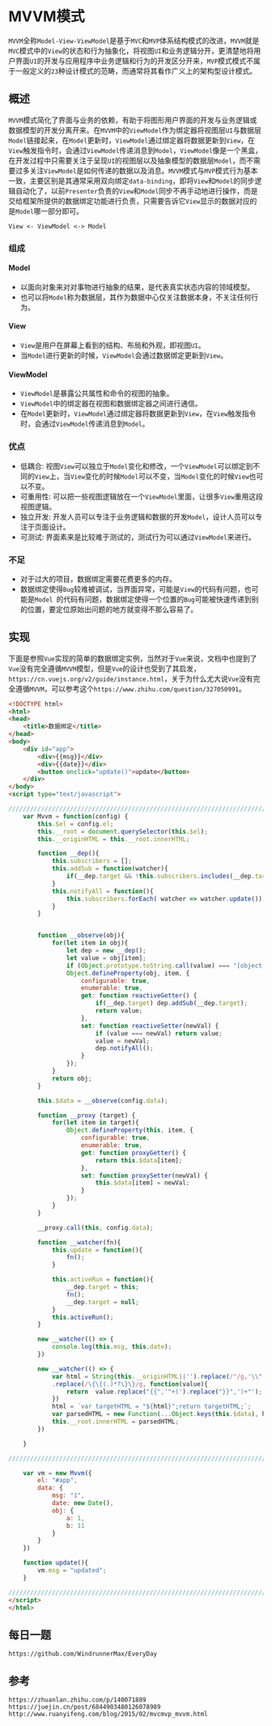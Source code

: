 # MVVM模式
`MVVM`全称`Model-View-ViewModel`是基于`MVC`和`MVP`体系结构模式的改进，`MVVM`就是`MVC`模式中的`View`的状态和行为抽象化，将视图`UI`和业务逻辑分开，更清楚地将用户界面`UI`的开发与应用程序中业务逻辑和行为的开发区分开来，`MVP`模式模式不属于一般定义的`23`种设计模式的范畴，而通常将其看作广义上的架构型设计模式。

## 概述
`MVVM`模式简化了界面与业务的依赖，有助于将图形用户界面的开发与业务逻辑或数据模型的开发分离开来。在`MVVM`中的`ViewModel`作为绑定器将视图层`UI`与数据层`Model`链接起来，在`Model`更新时，`ViewModel`通过绑定器将数据更新到`View`，在`View`触发指令时，会通过`ViewModel`传递消息到`Model`，`ViewModel`像是一个黑盒，在开发过程中只需要关注于呈现`UI`的视图层以及抽象模型的数据层`Model`，而不需要过多关注`ViewModel`是如何传递的数据以及消息。`MVVM`模式与`MVP`模式行为基本一致，主要区别是其通常采用双向绑定`data-binding`，即将`View`和`Model`的同步逻辑自动化了，以前`Presenter`负责的`View`和`Model`同步不再手动地进行操作，而是交给框架所提供的数据绑定功能进行负责，只需要告诉它`View`显示的数据对应的是`Model`哪一部分即可。


```
View <- ViewModel <-> Model
```

### 组成

#### Model
* 以面向对象来对对事物进行抽象的结果，是代表真实状态内容的领域模型。
* 也可以将`Model`称为数据层，其作为数据中心仅关注数据本身，不关注任何行为。

#### View
* `View`是用户在屏幕上看到的结构、布局和外观，即视图`UI`。
* 当`Model`进行更新的时候，`ViewModel`会通过数据绑定更新到`View`。

#### ViewModel
* `ViewModel`是暴露公共属性和命令的视图的抽象。
* `ViewModel`中的绑定器在视图和数据绑定器之间进行通信。
* 在`Model`更新时，`ViewModel`通过绑定器将数据更新到`View`，在`View`触发指令时，会通过`ViewModel`传递消息到`Model`。

### 优点
* 低耦合: 视图`View`可以独立于`Model`变化和修改，一个`ViewModel`可以绑定到不同的`View`上，当`View`变化的时候`Model`可以不变，当`Model`变化的时候`View`也可以不变。
* 可重用性: 可以把一些视图逻辑放在一个`ViewModel`里面，让很多`View`重用这段视图逻辑。
* 独立开发: 开发人员可以专注于业务逻辑和数据的开发`Model`，设计人员可以专注于页面设计。
* 可测试: 界面素来是比较难于测试的，测试行为可以通过`ViewModel`来进行。

### 不足
* 对于过大的项目，数据绑定需要花费更多的内存。
* 数据绑定使得`Bug`较难被调试，当界面异常，可能是`View`的代码有问题，也可能是`Model `的代码有问题，数据绑定使得一个位置的`Bug`可能被快速传递到别的位置，要定位原始出问题的地方就变得不那么容易了。

## 实现
下面是参照`Vue`实现的简单的数据绑定实例，当然对于`Vue`来说，文档中也提到了`Vue`没有完全遵循`MVVM`模型，但是`Vue`的设计也受到了其启发，`https://cn.vuejs.org/v2/guide/instance.html`，关于为什么尤大说`Vue`没有完全遵循`MVVM`，可以参考这个`https://www.zhihu.com/question/327050991`。

```html
<!DOCTYPE html>
<html>
<head>
    <title>数据绑定</title>
</head>
<body>
    <div id="app">
        <div>{{msg}}</div>
        <div>{{date}}</div>
        <button onclick="update()">update</button>
    </div> 
</body>
<script type="text/javascript">

///////////////////////////////////////////////////////////////////////////////
    var Mvvm = function(config) {
        this.$el = config.el;
        this.__root = document.querySelector(this.$el);
        this.__originHTML = this.__root.innerHTML;

        function __dep(){
            this.subscribers = [];
            this.addSub = function(watcher){
                if(__dep.target && !this.subscribers.includes(__dep.target) ) this.subscribers.push(watcher);
            }
            this.notifyAll = function(){
                this.subscribers.forEach( watcher => watcher.update());
            }
        }


        function __observe(obj){
            for(let item in obj){
                let dep = new __dep();
                let value = obj[item];
                if (Object.prototype.toString.call(value) === "[object Object]") __observe(value);
                Object.defineProperty(obj, item, {
                    configurable: true,
                    enumerable: true,
                    get: function reactiveGetter() {
                        if(__dep.target) dep.addSub(__dep.target);
                        return value;
                    },
                    set: function reactiveSetter(newVal) {
                        if (value === newVal) return value;
                        value = newVal;
                        dep.notifyAll();
                    }
                });
            }
            return obj;
        }

        this.$data = __observe(config.data);

        function __proxy (target) {
            for(let item in target){
                Object.defineProperty(this, item, {
                    configurable: true,
                    enumerable: true,
                    get: function proxyGetter() {
                        return this.$data[item];
                    },
                    set: function proxySetter(newVal) {
                        this.$data[item] = newVal;
                    }
                });
            }
        }

        __proxy.call(this, config.data);

        function __watcher(fn){
            this.update = function(){
                fn();
            }

            this.activeRun = function(){
                __dep.target = this;
                fn();
                __dep.target = null;
            }
            this.activeRun();
        }

        new __watcher(() => {
            console.log(this.msg, this.date);
        })

        new __watcher(() => {
            var html = String(this.__originHTML||'').replace(/"/g,'\\"').replace(/\s+|\r|\t|\n/g, ' ')
            .replace(/\{\{(.)*?\}\}/g, function(value){ 
                return  value.replace("{{",'"+(').replace("}}",')+"');
            })
            html = `var targetHTML = "${html}";return targetHTML;`;
            var parsedHTML = new Function(...Object.keys(this.$data), html)(...Object.values(this.$data));
            this.__root.innerHTML = parsedHTML;
        })

    }

///////////////////////////////////////////////////////////////////////////////

    var vm = new Mvvm({
        el: "#app",
        data: {
            msg: "1",
            date: new Date(),
            obj: {
                a: 1,
                b: 11
            }
        }
    })

    function update(){
        vm.msg = "updated";
    }

///////////////////////////////////////////////////////////////////////////////
</script>
</html>
```


## 每日一题

```
https://github.com/WindrunnerMax/EveryDay
```

## 参考

```
https://zhuanlan.zhihu.com/p/140071889
https://juejin.cn/post/6844903480126078989
http://www.ruanyifeng.com/blog/2015/02/mvcmvp_mvvm.html
```
